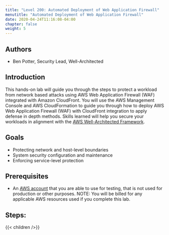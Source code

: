 ```yaml
---
title: "Level 200: Automated Deployment of Web Application Firewall"
menutitle: "Automated Deployment of Web Application Firewall"
date: 2020-04-24T11:16:08-04:00
chapter: false
weight: 5
---
```


## Authors

- Ben Potter, Security Lead, Well-Architected

## Introduction

This hands-on lab will guide you through the steps to protect a workload from network based attacks using AWS Web Application Firewall (WAF) integrated with Amazon CloudFront.
You will use the AWS Management Console and AWS CloudFormation to guide you through how to deploy AWS Web Application Firewall (WAF) with CloudFront integration to apply defense in depth methods. Skills learned will help you secure your workloads in alignment with the [AWS Well-Architected Framework](https://aws.amazon.com/architecture/well-architected/).

## Goals

* Protecting network and host-level boundaries
* System security configuration and maintenance
* Enforcing service-level protection

## Prerequisites

* An [AWS account](https://portal.aws.amazon.com/gp/aws/developer/registration/index.html) that you are able to use for testing, that is not used for production or other purposes.
NOTE: You will be billed for any applicable AWS resources used if you complete this lab.

## Steps:
{{< children  />}}
